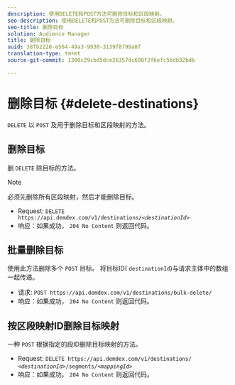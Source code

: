 ```yaml
---
description: 使用DELETE和POST方法可删除目标和区段映射。
seo-description: 使用DELETE和POST方法可删除目标和区段映射。
seo-title: 删除目标
solution: Audience Manager
title: 删除目标
uuid: 38fb2228-e564-49a3-9930-3139f8799a8f
translation-type: tm+mt
source-git-commit: 1300c29cbd5dce26357dc698f2f6efc5bdb32bdb

---
```



# 删除目标 {#delete-destinations}

`DELETE` 以 `POST` 及用于删除目标和区段映射的方法。

<!-- r_delete_destinations_all.xml -->

## 删除目标

删 `DELETE` 除目标的方法。

>[!NOTE]
>
>必须先删除所有区段映射，然后才能删除目标。

* Request: `DELETE https://api.demdex.com/v1/destinations/`*`<destinationId>`*
* 响应：如果成功， `204 No Content` 则返回代码。

## 批量删除目标

使用此方法删除多个 `POST` 目标。 将目标ID( `destinationId`)与请求主体中的数组一起传递。

* 请求: `POST https://api.demdex.com/v1/destinations/bulk-delete/`
* 响应：如果成功， `204 No Content` 则返回代码。

## 按区段映射ID删除目标映射

一种 `POST` 根据指定的段ID删除目标映射的方法。

* Request: `DELETE https://api.demdex.com/v1/destinations/` *`<destinationId>`*`/segments/`*`<mappingId>`*
* 响应：如果成功， `204 No Content` 则返回代码。